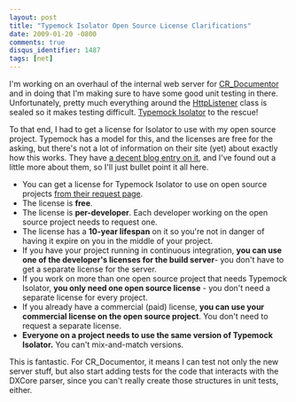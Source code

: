 ```yaml
---
layout: post
title: "Typemock Isolator Open Source License Clarifications"
date: 2009-01-20 -0800
comments: true
disqus_identifier: 1487
tags: [net]
---
```

I'm working on an overhaul of the internal web server for
[CR_Documentor](http://cr-documentor.googlecode.com) and in doing that
I'm making sure to have some good unit testing in there. Unfortunately,
pretty much everything around the
[HttpListener](http://msdn.microsoft.com/en-us/library/system.net.httplistener.aspx)
class is sealed so it makes testing difficult. [Typemock
Isolator](http://www.typemock.com) to the rescue!

To that end, I had to get a license for Isolator to use with my open
source project. Typemock has a model for this, and the licenses are free
for the asking, but there's not a lot of information on their site (yet)
about exactly how this works. They have [a decent blog entry on
it](http://blog.typemock.com/2008/10/isolator-open-source-license.html),
and I've found out a little more about them, so I'll just bullet point
it all here.

- You can get a license for Typemock Isolator to use on open source
    projects [from their request
    page](http://www.typemock.com/free_open_source_license_form.php).
- The license is **free**.
- The license is **per-developer**. Each developer working on the open
    source project needs to request one.
- The license has a **10-year lifespan** on it so you're not in danger
    of having it expire on you in the middle of your project.
- If you have your project running in continuous integration, **you
    can use one of the developer's licenses for the build server**- you
    don't have to get a separate license for the server.
- If you work on more than one open source project that needs Typemock
    Isolator, **you only need one open source license** - you don't need
    a separate license for every project.
- If you already have a commercial (paid) license, **you can use your
    commercial license on the open source project**. You don't need to
    request a separate license.
- **Everyone on a project needs to use the same version of Typemock
    Isolator.** You can't mix-and-match versions.

This is fantastic. For CR_Documentor, it means I can test not only the
new server stuff, but also start adding tests for the code that
interacts with the DXCore parser, since you can't really create those
structures in unit tests, either.
